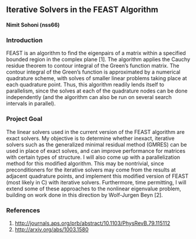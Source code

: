 ## Iterative Solvers in the FEAST Algorithm#### Nimit Sohoni (nss66)### IntroductionFEAST is an algorithm to find the eigenpairs of a matrix within a specified bounded region in the complex plane [1]. The algorithm applies the Cauchy residue theorem to contour integral of the Green’s function matrix. The contour integral of the Green’s function is approximated by a numerical quadrature scheme, with solves of smaller linear problems taking place at each quadrature point. Thus, this algorithm readily lends itself to parallelism, since the solves at each of the quadrature nodes can be done independently (and the algorithm can also be run on several search intervals in parallel).### Project GoalThe linear solvers used in the current version of the FEAST algorithm are exact solvers. My objective is to determine whether inexact, iterative solvers such as the generalized minimal residual method (GMRES) can be used in place of exact solves, and can improve performance for matrices with certain types of structure. I will also come up with a parallelization method for this modified algorithm. This may be nontrivial, since preconditioners for the iterative solvers may come from the results at adjacent quadrature points, and implement this modified version of FEAST (most likely in C) with iterative solvers. Furthermore, time permitting, I will extend some of these approaches to the nonlinear eigenvalue problem, building on work done in this direction by Wolf-Jurgen Beyn [2].### References1. http://journals.aps.org/prb/abstract/10.1103/PhysRevB.79.1151122. http://arxiv.org/abs/1003.1580
